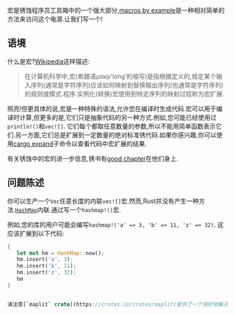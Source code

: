 宏是锈蚀程序员工具箱中的一个强大部分,[macros by example](https://doc.rust-lang.org/reference/macros-by-example.html)是一种相对简单的方法来访问这个电源.让我们写一个!

## 语境

什么是宏?[Wikipedia](https://en.wikipedia.org/wiki/Macro_(computer_science))这样描述:

> 在计算机科学中,宏(希腊语μακρ'long’的缩写)是指根据定义的,规定某个输入序列(通常是字符序列)应该如何映射到替换输出序列(也通常是字符序列)的规则或模式.程序.实例化(转换)宏使用到特定序列的映射过程称为宏扩展.

照亮!但更具体的说,宏是一种特殊的语法,允许您在编译时生成代码.宏可以用于编译时计算,但更多的是,它们只是抽象代码的另一种方式.例如,您可能已经使用过`println!()`和`vec![]`. 它们每个都取任意数量的参数,所以不能用简单函数表示它们.另一方面,它们总是扩展到一定数量的绝对标准锈代码.如果你感兴趣,你可以使用[cargo expand](https://github.com/dtolnay/cargo-expand)子命令以查看代码中宏扩展的结果.

有关锈蚀中的宏的进一步信息,锈书有[good chapter](https://doc.rust-lang.org/book/2018-edition/appendix-04-macros.html)在他们身上.

## 问题陈述

你可以生产一个`Vec`任意长度的内联`vec![]`宏.然而,Rust并没有产生一种方法.[`HashMap`](https://doc.rust-lang.org/std/collections/struct.HashMap.html)内联.通过写一个`hashmap!()`宏.

例如,您的库的用户可能会编写`hashmap!('a' => 3, 'b' => 11, 'z' => 32)`. 这应该扩展到以下代码:

```rust
{
   let mut hm = HashMap::new();
   hm.insert('a', 3);
   hm.insert('b', 11);
   hm.insert('z', 32);
   hm
}


请注意[`maplit` crate](https://crates.io/crates/maplit)提供了一个很好地解决这个问题的宏.请执行您自己的解决方案,而不是使用这个板条箱,请在查看其源之前尝试自己.
